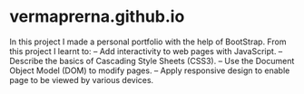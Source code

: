 # vermaprerna.github.io
In this project I made a personal portfolio with the help of BootStrap. From this project I learnt to:
–	Add interactivity to web pages with JavaScript.
–	Describe the basics of Cascading Style Sheets (CSS3).
–	Use the Document Object Model (DOM) to modify pages.
–	Apply responsive design to enable page to be viewed by various devices.
